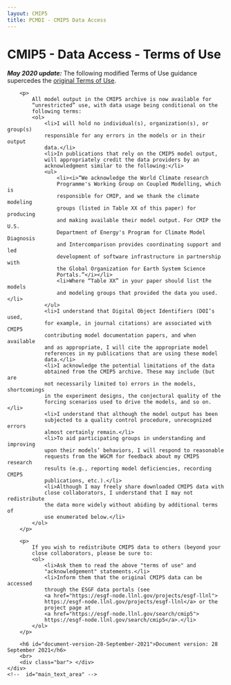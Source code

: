 ```yaml
---
layout: CMIP5
title: PCMDI - CMIP5 Data Access
---
```


# CMIP5 - Data Access - Terms of Use

<div id="main_container">
    <div id="main_text_area">
        <p>
            <i><b>May 2020 update:</b></i> The following modified Terms of Use
            guidance supercedes the <a href="terms-of-use-old.html">original
            Terms of Use</a>.
        </p>

        <p>
            All model output in the CMIP5 archive is now available for
            “unrestricted” use, with data usage being conditional on the
            following terms:
            <ol>
                <li>I will hold no individual(s), organization(s), or group(s)
                responsible for any errors in the models or in their output
                data.</li>
                <li>In publications that rely on the CMIP5 model output,
                will appropriately credit the data providers by an
                acknowledgment similar to the following:</li>
                <ul>
                    <li><i>“We acknowledge the World Climate research
                    Programme's Working Group on Coupled Modelling, which is
                    responsible for CMIP, and we thank the climate modeling
                    groups (listed in Table XX of this paper) for producing
                    and making available their model output. For CMIP the U.S.
                    Department of Energy's Program for Climate Model Diagnosis
                    and Intercomparison provides coordinating support and led
                    development of software infrastructure in partnership with
                    the Global Organization for Earth System Science
                    Portals.”</i></li>
                    <li>Where “Table XX” in your paper should list the models
                    and modeling groups that provided the data you used.</li>
                </ul>
                <li>I understand that Digital Object Identifiers (DOI’s used,
                for example, in journal citations) are associated with CMIP5
                contributing model documentation papers, and when available
                and as appropriate, I will cite the appropriate model
                references in my publications that are using these model
                data.</li>
                <li>I acknowledge the potential limitations of the data
                obtained from the CMIP5 archive. These may include (but are
                not necessarily limited to) errors in the models, shortcomings
                in the experiment designs, the conjectural quality of the
                forcing scenarios used to drive the models, and so on.</li>
                <li>I understand that although the model output has been
                subjected to a quality control procedure, unrecognized errors
                almost certainly remain.</li>
                <li>To aid participating groups in understanding and improving
                upon their models’ behaviors, I will respond to reasonable
                requests from the WGCM for feedback about my CMIP5 research
                results (e.g., reporting model deficiencies, recording CMIP5
                publications, etc.).</li>
                <li>Although I may freely share downloaded CMIP5 data with
                close collaborators, I understand that I may not redistribute
                the data more widely without abiding by additional terms of
                use enumerated below.</li>
            </ol>
        </p>

        <p>
            If you wish to redistribute CMIP5 data to others (beyond your
            close collaborators, please be sure to:
            <ol>
                <li>Ask them to read the above "terms of use" and
                "acknowledgement" statements.</li>
                <li>Inform them that the original CMIP5 data can be accessed
                through the ESGF data portals (see
                <a href="https://esgf-node.llnl.gov/projects/esgf-llnl">
                https://esgf-node.llnl.gov/projects/esgf-llnl</a> or the
                project page at
                <a href="https://esgf-node.llnl.gov/search/cmip5">
                https://esgf-node.llnl.gov/search/cmip5</a>.</li>
            </ol>
        </p>

        <h6 id="document-version-28-September-2021">Document version: 28 September 2021</h6>
        <br>
        <div class="bar"> </div>
    </div>
    <!--  id="main_text_area" -->
</div>